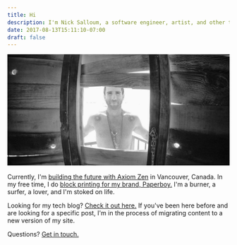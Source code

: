 ```yaml
---
title: Hi
description: I'm Nick Salloum, a software engineer, artist, and other things.
date: 2017-08-13T15:11:10-07:00
draft: false
---
```


![Me](/img/me.jpg)

Currently, I'm [building the future with Axiom Zen](https://www.axiomzen.co/) in Vancouver, Canada. In my free time, I do [block printing for my brand, Paperboy.](https://paperboystudio.com/) I'm a burner, a surfer, a lover, and I'm stoked on life.

Looking for my tech blog? [Check it out here.](/dev) If you've been here before and are looking for a specific post, I'm in the process of migrating content to a new version of my site.

Questions? [Get in touch.](/contact)
